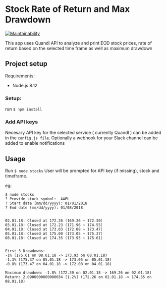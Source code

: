 # Stock Rate of Return and Max Drawdown

[![Maintainability](https://api.codeclimate.com/v1/badges/a8a2a7f1a4fb1f6756aa/maintainability)](https://codeclimate.com/github/AndreiFitai/stock_return_maxdrawdown/maintainability)

This app uses Quandl API to analyze and print EOD stock prices, rate of return based on the selected time frame as well as maximum drawdown

## Project setup

Requirements:

- Node.js 8.12

<!-- prettier-ignore -->
### Setup:

run `$ npm install`

### Add API keys

Necesary API key for the selected service ( currently Quandl ) can be added in the `config.js file`.
Optionally a webhook for your Slack channel can be added to enable notifications

## Usage

Run `$ node stocks`
User will be prompted for API key (if missing), stock and timeframe.

eg:

```
$ node stocks
? Provide stock symbol:  AAPL
? Start date (mm/dd/yyyy): 01/01/2018
? End date (mm/dd/yyyy): 01/08/2018


02.01.18: Closed at 172.26 (169.26 ~ 172.30)
03.01.18: Closed at 172.23 (171.96 ~ 174.55)
04.01.18: Closed at 173.03 (172.08 ~ 173.47)
05.01.18: Closed at 175.00 (173.05 ~ 175.37)
08.01.18: Closed at 174.35 (173.93 ~ 175.61)


First 3 Drawdowns:
-1% (175.61 on 08.01.18 -> 173.93 on 08.01.18)
-1.3% (175.37 on 05.01.18 -> 173.05 on 05.01.18)
-0.8% (173.47 on 04.01.18 -> 172.08 on 04.01.18)

Maximum drawdown: -1.8% (172.30 on 02.01.18 -> 169.26 on 02.01.18)
Return: 2.0900000000000034 [1.2%] (172.26 on 02.01.18 -> 174.35 on 08.01.18)
```
